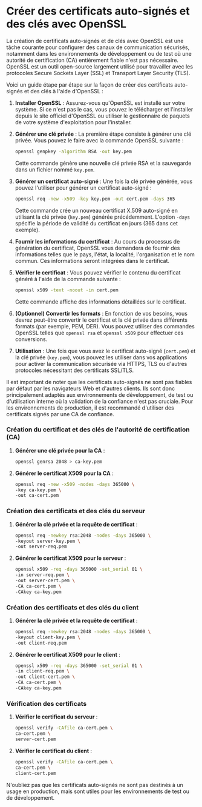 # Créer des certificats auto-signés et des clés avec OpenSSL

La création de certificats auto-signés et de clés avec OpenSSL est une tâche courante pour configurer des canaux de communication sécurisés, notamment dans les environnements de développement ou de test où une autorité de certification (CA) entièrement fiable n'est pas nécessaire. OpenSSL est un outil open-source largement utilisé pour travailler avec les protocoles Secure Sockets Layer (SSL) et Transport Layer Security (TLS).

Voici un guide étape par étape sur la façon de créer des certificats auto-signés et des clés à l'aide d'OpenSSL :

1. **Installer OpenSSL** : Assurez-vous qu'OpenSSL est installé sur votre système. Si ce n'est pas le cas, vous pouvez le télécharger et l'installer depuis le site officiel d'OpenSSL ou utiliser le gestionnaire de paquets de votre système d'exploitation pour l'installer.

2. **Générer une clé privée** : La première étape consiste à générer une clé privée. Vous pouvez le faire avec la commande OpenSSL suivante :
   
   ```bash
   openssl genpkey -algorithm RSA -out key.pem
   ```

   Cette commande génère une nouvelle clé privée RSA et la sauvegarde dans un fichier nommé `key.pem`.

3. **Générer un certificat auto-signé** : Une fois la clé privée générée, vous pouvez l'utiliser pour générer un certificat auto-signé :

   ```bash
   openssl req -new -x509 -key key.pem -out cert.pem -days 365
   ```

   Cette commande crée un nouveau certificat X.509 auto-signé en utilisant la clé privée (`key.pem`) générée précédemment. L'option `-days` spécifie la période de validité du certificat en jours (365 dans cet exemple).

4. **Fournir les informations du certificat** : Au cours du processus de génération du certificat, OpenSSL vous demandera de fournir des informations telles que le pays, l'état, la localité, l'organisation et le nom commun. Ces informations seront intégrées dans le certificat.

5. **Vérifier le certificat** : Vous pouvez vérifier le contenu du certificat généré à l'aide de la commande suivante :

   ```bash
   openssl x509 -text -noout -in cert.pem
   ```

   Cette commande affiche des informations détaillées sur le certificat.

6. **(Optionnel) Convertir les formats** : En fonction de vos besoins, vous devrez peut-être convertir le certificat et la clé privée dans différents formats (par exemple, PEM, DER). Vous pouvez utiliser des commandes OpenSSL telles que `openssl rsa` et `openssl x509` pour effectuer ces conversions.

7. **Utilisation** : Une fois que vous avez le certificat auto-signé (`cert.pem`) et la clé privée (`key.pem`), vous pouvez les utiliser dans vos applications pour activer la communication sécurisée via HTTPS, TLS ou d'autres protocoles nécessitant des certificats SSL/TLS.

Il est important de noter que les certificats auto-signés ne sont pas fiables par défaut par les navigateurs Web et d'autres clients. Ils sont donc principalement adaptés aux environnements de développement, de test ou d'utilisation interne où la validation de la confiance n'est pas cruciale. Pour les environnements de production, il est recommandé d'utiliser des certificats signés par une CA de confiance.

### Création du certificat et des clés de l'autorité de certification (CA)

1. **Générer une clé privée pour la CA** :
   
   ```bash
   openssl genrsa 2048 > ca-key.pem
   ```

2. **Générer le certificat X509 pour la CA** :

   ```bash
   openssl req -new -x509 -nodes -days 365000 \
   -key ca-key.pem \
   -out ca-cert.pem
   ```

### Création des certificats et des clés du serveur

1. **Générer la clé privée et la requête de certificat** :

   ```bash
   openssl req -newkey rsa:2048 -nodes -days 365000 \
   -keyout server-key.pem \
   -out server-req.pem
   ```

2. **Générer le certificat X509 pour le serveur** :

   ```bash
   openssl x509 -req -days 365000 -set_serial 01 \
   -in server-req.pem \
   -out server-cert.pem \
   -CA ca-cert.pem \
   -CAkey ca-key.pem
   ```

### Création des certificats et des clés du client

1. **Générer la clé privée et la requête de certificat** :

   ```bash
   openssl req -newkey rsa:2048 -nodes -days 365000 \
   -keyout client-key.pem \
   -out client-req.pem
   ```

2. **Générer le certificat X509 pour le client** :

   ```bash
   openssl x509 -req -days 365000 -set_serial 01 \
   -in client-req.pem \
   -out client-cert.pem \
   -CA ca-cert.pem \
   -CAkey ca-key.pem
   ```

### Vérification des certificats

1. **Vérifier le certificat du serveur** :

   ```bash
   openssl verify -CAfile ca-cert.pem \
   ca-cert.pem \
   server-cert.pem
   ```

2. **Vérifier le certificat du client** :

   ```bash
   openssl verify -CAfile ca-cert.pem \
   ca-cert.pem \
   client-cert.pem
   ```

N'oubliez pas que les certificats auto-signés ne sont pas destinés à un usage en production, mais sont utiles pour les environnements de test ou de développement.

